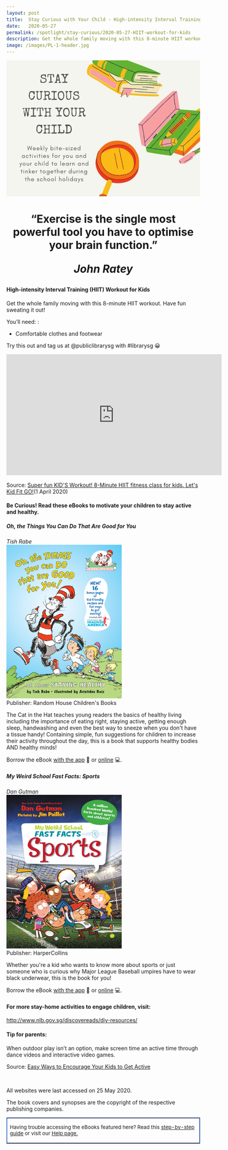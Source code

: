 ```yaml
---
layout: post
title:  Stay Curious with Your Child - High-intensity Interval Training (HIIT) Workout for Kids
date:   2020-05-27
permalink: /spotlight/stay-curious/2020-05-27-HIIT-workout-for-kids
description: Get the whole family moving with this 8-minute HIIT workout. Have fun sweating it out!
image: /images/PL-1-header.jpg
---
```

<img src="/images/PL-1-header.jpg">
<h1 style="text-align:center">“Exercise is the single most powerful tool you have to optimise your brain function.”<p><i>John Ratey</i></p></h1>
<h4>High-intensity Interval Training (HIIT) Workout for Kids</h4>
<p>Get the whole family moving with this 8-minute HIIT workout. Have fun sweating it out!</p>
<p>You’ll need: :</p>
<ul>
<li>Comfortable clothes and footwear</li>
</ul>
<p>Try this out and tag us at @publiclibrarysg with #librarysg 😀</p>
<div class="bp-youtube"><iframe width="560" height="315" src="https://www.youtube.com/embed/fomkRYcl_mo" frameborder="0" allow="accelerometer; autoplay; encrypted-media; gyroscope; picture-in-picture" allowfullscreen></iframe></div><p>Source: <a href="https://www.youtube.com/watch?v=fomkRYcl_mo&feature=youtu.be" target="_blank" rel="noopener">Super fun KID'S Workout! 8-Minute HIIT fitness class for kids. Let's Kid Fit GO!</a>(1 April 2020)
<h4>Be Curious! Read these eBooks to motivate your children to stay active and healthy.</h4>
<p><h5>Oh, the Things You Can Do That Are Good for You</h5></p>
<i>Tish Rabe</i><br/>
<a href="https://eresources.nlb.gov.sg/ereads/proxy?id=96f60aa8-fe0b-4be2-b79e-5636f63a5843"><img src="/images/PL-4-HIIT1.jpg" style="width:300px; text-align:left;"></a><br/>
Publisher: Random House Children's Books<br/>
<p>The Cat in the Hat teaches young readers the basics of healthy living including the importance of eating right, staying active, getting enough sleep, handwashing and even the best way to sneeze when you don't have a tissue handy! Containing simple, fun suggestions for children to increase their activity throughout the day, this is a book that supports healthy bodies AND healthy minds!
</p>
Borrow the eBook <a href="https://eresources.nlb.gov.sg/ereads/proxy?id=96f60aa8-fe0b-4be2-b79e-5636f63a5843">with the app</a> 📱 or <a href="https://nlb.overdrive.com/media/96f60aa8-fe0b-4be2-b79e-5636f63a5843">online</a> 💻.
<p><h5>My Weird School Fast Facts: Sports</h5></p>
<i>Dan Gutman</i><br/>
<a href="https://eresources.nlb.gov.sg/ereads/proxy?id=5F4D03B6-67D3-4D94-B106-40C4C3347BEE"><img src="/images/PL-4-HIIT2.jpg" style="width:300px; text-align:left;"></a><br/>
Publisher: HarperCollins<br/>
<p>Whether you're a kid who wants to know more about sports or just someone who is curious why Major League Baseball umpires have to wear black underwear, this is the book for you!</p>
Borrow the eBook <a href="https://eresources.nlb.gov.sg/ereads/proxy?id=5F4D03B6-67D3-4D94-B106-40C4C3347BEE">with the app</a> 📱 or <a href="https://nlb.overdrive.com/media/5F4D03B6-67D3-4D94-B106-40C4C3347BEE">online</a> 💻.
<h4>For more stay-home activities to engage children, visit:</h4>
<p><a href="http://www.nlb.gov.sg/discovereads/diy-resources/" target="_blank">http://www.nlb.gov.sg/discovereads/diy-resources/</a></p>
<h4>Tip for parents:</h4>
<p>When outdoor play isn’t an option, make screen time an active time through dance videos and interactive video games.
</p>
<p>Source: <a href="https://www.eatright.org/fitness/exercise/family-activities/easy-ways-to-encourage-your-kids-to-get-active" target="_blank">Easy Ways to Encourage Your Kids to Get Active</a></p><br/>
<p>All websites were last accessed on 25 May 2020.</p>
<p>The book covers and synopses are the copyright of the respective publishing companies.</p>
<table style="border-color: #4372d6;" border="1px" cellspacing="0" cellpadding="0">
<tbody>
<tr>
<td>
<p style="font-size: 10pt;">Having trouble accessing the eBooks featured here? Read this <a href="/images/UsingNLB'sresourcepackage_guide_20200204.pdf" target="blank">step-by-step guide</a> or visit our <a href="/get-started-with/libby/">Help page.</a></p>
</td>
</tr>
</tbody>
</table>
